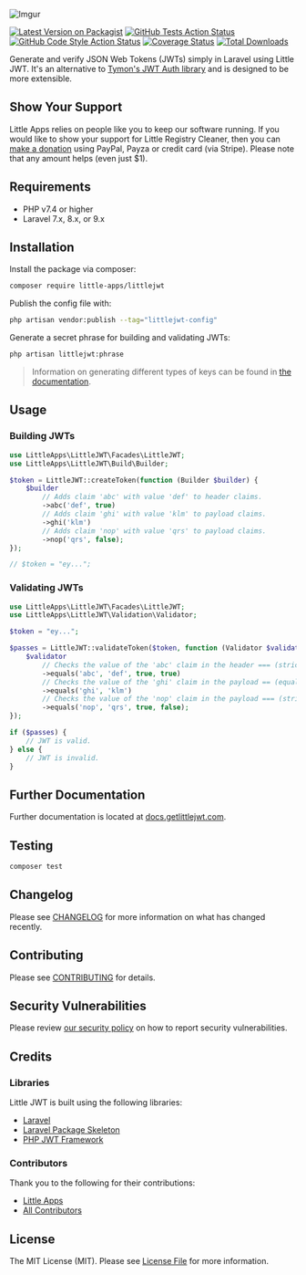 ![Imgur](https://i.imgur.com/N3D0oUY.png?1)

[![Latest Version on Packagist](https://img.shields.io/packagist/v/little-apps/littlejwt)](https://packagist.org/packages/little-apps/littlejwt)
[![GitHub Tests Action Status](https://img.shields.io/github/actions/workflow/status/little-apps/littlejwt/run-tests.yml?branch=main)](https://github.com/little-apps/littlejwt/actions?query=workflow%3Arun-tests+branch%3Amain)
[![GitHub Code Style Action Status](https://img.shields.io/github/actions/workflow/status/little-apps/littlejwt/php-cs-fixer.yml?branch=main)](https://github.com/little-apps/littlejwt/actions?query=workflow%3A"Check+%26+fix+styling"+branch%3Amain)
[![Coverage Status](https://coveralls.io/repos/github/little-apps/LittleJWT/badge.svg?branch=main)](https://coveralls.io/github/little-apps/LittleJWT?branch=main)
[![Total Downloads](https://img.shields.io/packagist/dt/little-apps/littlejwt.svg?style=flat-square)](https://packagist.org/packages/little-apps/littlejwt)

Generate and verify JSON Web Tokens (JWTs) simply in Laravel using Little JWT. It's an alternative to [Tymon's JWT Auth library](https://github.com/tymondesigns/jwt-auth) and is designed to be more extensible.

## Show Your Support

Little Apps relies on people like you to keep our software running. If you would like to show your support for Little Registry Cleaner, then you can [make a donation](https://www.little-apps.com/?donate) using PayPal, Payza or credit card (via Stripe). Please note that any amount helps (even just $1).

## Requirements

 * PHP v7.4 or higher
 * Laravel 7.x, 8.x, or 9.x

## Installation

Install the package via composer:

```bash
composer require little-apps/littlejwt
```

Publish the config file with:

```bash
php artisan vendor:publish --tag="littlejwt-config"
```

Generate a secret phrase for building and validating JWTs:

```bash
php artisan littlejwt:phrase
```

> Information on generating different types of keys can be found in [the documentation](https://docs.getlittlejwt.com/json-web-keys#key-types).

## Usage

### Building JWTs

```php
use LittleApps\LittleJWT\Facades\LittleJWT;
use LittleApps\LittleJWT\Build\Builder;

$token = LittleJWT::createToken(function (Builder $builder) {
    $builder
        // Adds claim 'abc' with value 'def' to header claims.
        ->abc('def', true)
        // Adds claim 'ghi' with value 'klm' to payload claims.
        ->ghi('klm')
        // Adds claim 'nop' with value 'qrs' to payload claims.
        ->nop('qrs', false);
});

// $token = "ey...";
```

### Validating JWTs
```php
use LittleApps\LittleJWT\Facades\LittleJWT;
use LittleApps\LittleJWT\Validation\Validator;

$token = "ey...";

$passes = LittleJWT::validateToken($token, function (Validator $validator) {
    $validator
        // Checks the value of the 'abc' claim in the header === (strictly equals) 'def'
        ->equals('abc', 'def', true, true)
        // Checks the value of the 'ghi' claim in the payload == (equals) 'klm'
        ->equals('ghi', 'klm')
        // Checks the value of the 'nop' claim in the payload === (strictly equals) 'qrs'
        ->equals('nop', 'qrs', true, false);
});

if ($passes) {
    // JWT is valid.
} else {
    // JWT is invalid.
}
```

## Further Documentation

Further documentation is located at [docs.getlittlejwt.com](https://docs.getlittlejwt.com/).

## Testing

```bash
composer test
```

## Changelog

Please see [CHANGELOG](CHANGELOG.md) for more information on what has changed recently.

## Contributing

Please see [CONTRIBUTING](.github/CONTRIBUTING.md) for details.

## Security Vulnerabilities

Please review [our security policy](../../security/policy) on how to report security vulnerabilities.

## Credits

### Libraries

Little JWT is built using the following libraries:

 * [Laravel](https://laravel.com/)
 * [Laravel Package Skeleton](https://github.com/spatie/package-skeleton-laravel)
 * [PHP JWT Framework](https://github.com/web-token/jwt-framework)

### Contributors

Thank you to the following for their contributions:

- [Little Apps](https://github.com/little-apps)
- [All Contributors](../../contributors)

## License

The MIT License (MIT). Please see [License File](LICENSE.md) for more information.
